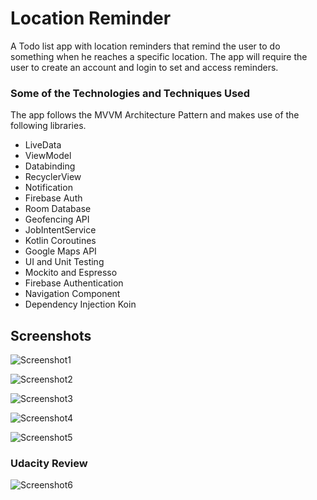 # Location Reminder

A Todo list app with location reminders that remind the user to do something when he reaches a specific location. The app will require the user to create an account and login to set and access reminders.

### Some of the Technologies and Techniques Used
The app follows the MVVM Architecture Pattern and makes use of the following libraries.


- LiveData 
- ViewModel 
- Databinding
- RecyclerView
- Notification
- Firebase Auth
- Room Database
- Geofencing API
- JobIntentService
- Kotlin Coroutines
- Google Maps API
- UI and Unit Testing
- Mockito and Espresso 
- Firebase Authentication
- Navigation Component
- Dependency Injection Koin

## Screenshots

 ![Screenshot1](screenshots/location-reminder-screenshot-1.jpg)

 ![Screenshot2](screenshots/location-reminder-screenshot-2.jpg)

 ![Screenshot3](screenshots/location-reminder-screenshot-3.jpg)

 ![Screenshot4](screenshots/location-reminder-screenshot-4.jpg)

 ![Screenshot5](screenshots/location-reminder-screenshot-5.jpg)





 

 





### Udacity Review

![Screenshot6](screenshots/location-reminder-udacity-review.jpg)
